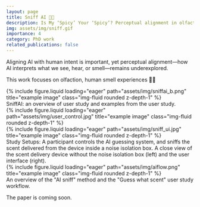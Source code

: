 ```yaml
---
layout: page
title: Sniff AI 💨👃
description: Is My ‘Spicy’ Your ‘Spicy’? Perceptual alignment in olfactory
img: assets/img/sniff.gif
importance: 4
category: PhD work
related_publications: false
---
```


Aligning AI with human intent is important, yet perceptual alignment—how AI interprets what we see, hear, or smell—remains underexplored.

This work focuses on olfaction, human smell experiences 💨👃

<div class="row">
    <div class="col-sm mt-3 mt-md-0">
        {% include figure.liquid loading="eager" path="assets/img/sniffai_b.png" title="example image" class="img-fluid rounded z-depth-1" %}
    </div>
</div>
<div class="caption">
    SniffAI: an overview of user study and examples from the user study.
</div>

<div class="row">
    <div class="col-sm mt-3 mt-md-0">
        {% include figure.liquid loading="eager" path="assets/img/user_control.jpg" title="example image" class="img-fluid rounded z-depth-1" %}
    </div>
    <div class="col-sm mt-3 mt-md-0">
        {% include figure.liquid loading="eager" path="assets/img/sniff_ui.jpg" title="example image" class="img-fluid rounded z-depth-1" %}
    </div>
</div>
<div class="caption">
    Study Setups: A participant controls the AI guessing system, and sniffs the scent delivered from the device inside a noise isolation box. A close view of the scent delivery device without the noise isolation box (left) and the user interface (right).
</div>

<div class="row">
    <div class="col-sm mt-3 mt-md-0">
        {% include figure.liquid loading="eager" path="assets/img/aiflow.png" title="example image" class="img-fluid rounded z-depth-1" %}
    </div>
</div>
<div class="caption">
    An overview of the "AI sniff" method and the "Guess what scent" user study workflow.
</div>

<!-- For more information about SniffAI, check our [video](https://youtu.be/V_CQUcNlCAY).  -->

The paper is coming soon.
